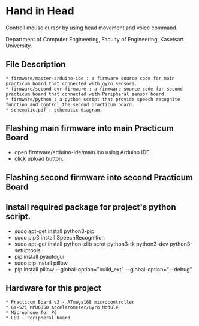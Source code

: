 # Hand in Head
Controll mouse cursor by using head movement and voice command.

Department of Computer Engineering, Faculty of Engineering, Kasetsart University.

## File Description
	* firmware/master-arduino-ide : a firmware source code for main practicum board that connected with gyro sensors.
	* firmware/second-avr-firmware : a firmware source code for second practicum board that connected with Peripheral sensor board.
	* firmware/python : a python script that provide speech recognite function and control the second practicum board.
	* schematic.pdf : schematic diagram.

## Flashing main firmware into main Practicum Board
- open firmware/arduino-ide/main.ino using Arduino IDE
- click upload button.
## Flashing second firmware into second Practicum Board


## Install required package for project's python script.
- sudo apt-get install python3-pip 
- sudo pip3 install SpeechRecognition
- sudo apt-get install python-xlib scrot python3-tk python3-dev python3-setuptools
- pip install pyautogui
- sudo pip install pillow
- pip install pillow --global-option="build_ext" --global-option="--debug"

## Hardware for this project
	* Practicum Board v3 - ATmega168 microcontroller
	* GY-521 MPU6050 Accelerometer/Gyro Module
	* Microphone for PC
	* LED - Peripheral board
